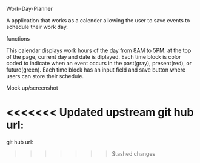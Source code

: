 Work-Day-Planner

A application that works as a calender allowing the user to save events to schedule their
work day.

functions 

This calendar displays work hours of the day from 8AM to 5PM.
at the top of the page, current day and date is diplayed.
Each time block is color coded to indicate when an event occurs in the past(gray), present(red), or future(green).
Each time block has an input field and save button where users can store their schedule.

Mock up/screenshot










<<<<<<< Updated upstream
git hub url: 
=======
git hub url: 
>>>>>>> Stashed changes
